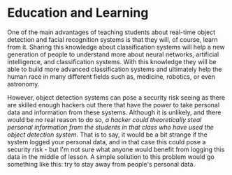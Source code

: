 # Education and Learning
One of the main advantages of teaching students about real-time object detection and facial recognition systems is that they will, of course, learn from it. Sharing this knowledge about classification systems will help a new generation of people to understand more about neural networks, artificial intelligence, and classification systems. With this knowledge they will be able to build more advanced classification systems and ultimately help the human race in many different fields such as, medicine, robotics, or even astronomy.

However, object detection systems can pose a security risk seeing as there are skilled enough hackers out there that have the power to take personal data and information from these systems. Although it is unlikely, and there would be no real reason to do so, _a hacker could theoretically steal personal information from the students in that class who have used the object detection system_. That is to say, it would be a bit strange if the system logged your personal data, and in that case this could pose a security risk - but I'm not sure what anyone would benefit from logging this data in the middle of lesson. A simple sollution to this problem would go something like this: try to stay away from people's personal data.
